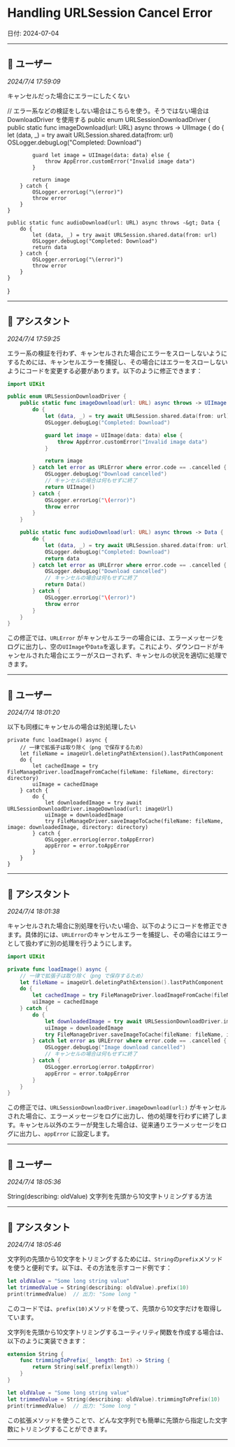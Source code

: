 # Handling URLSession Cancel Error

日付: 2024-07-04

---

## 👤 ユーザー
*2024/7/4 17:59:09*

キャンセルだった場合にエラーにしたくない

// エラー系などの検証をしない場合はこちらを使う。そうではない場合は DownloadDriver を使用する
public enum URLSessionDownloadDriver {
    public static func imageDownload(url: URL) async throws -&gt; UIImage {
        do {
            let (data, _) = try await URLSession.shared.data(from: url)
            OSLogger.debugLog("Completed: Download")

            guard let image = UIImage(data: data) else {
                throw AppError.customError("Invalid image data")
            }

            return image
        } catch {
            OSLogger.errorLog("\(error)")
            throw error
        }
    }

    public static func audioDownload(url: URL) async throws -&gt; Data {
        do {
            let (data, _) = try await URLSession.shared.data(from: url)
            OSLogger.debugLog("Completed: Download")
            return data
        } catch {
            OSLogger.errorLog("\(error)")
            throw error
        }
    }
}

---

## 🤖 アシスタント
*2024/7/4 17:59:25*

エラー系の検証を行わず、キャンセルされた場合にエラーをスローしないようにするためには、キャンセルエラーを捕捉し、その場合にはエラーをスローしないようにコードを変更する必要があります。以下のように修正できます：

```swift
import UIKit

public enum URLSessionDownloadDriver {
    public static func imageDownload(url: URL) async throws -> UIImage {
        do {
            let (data, _) = try await URLSession.shared.data(from: url)
            OSLogger.debugLog("Completed: Download")

            guard let image = UIImage(data: data) else {
                throw AppError.customError("Invalid image data")
            }

            return image
        } catch let error as URLError where error.code == .cancelled {
            OSLogger.debugLog("Download cancelled")
            // キャンセルの場合は何もせずに終了
            return UIImage()
        } catch {
            OSLogger.errorLog("\(error)")
            throw error
        }
    }

    public static func audioDownload(url: URL) async throws -> Data {
        do {
            let (data, _) = try await URLSession.shared.data(from: url)
            OSLogger.debugLog("Completed: Download")
            return data
        } catch let error as URLError where error.code == .cancelled {
            OSLogger.debugLog("Download cancelled")
            // キャンセルの場合は何もせずに終了
            return Data()
        } catch {
            OSLogger.errorLog("\(error)")
            throw error
        }
    }
}
```

この修正では、`URLError` がキャンセルエラーの場合には、エラーメッセージをログに出力し、空の`UIImage`や`Data`を返します。これにより、ダウンロードがキャンセルされた場合にエラーがスローされず、キャンセルの状況を適切に処理できます。

---

## 👤 ユーザー
*2024/7/4 18:01:20*

以下も同様にキャンセルの場合は別処理したい

    private func loadImage() async {
        // 一律で拡張子は取り除く（png で保存するため）
        let fileName = imageUrl.deletingPathExtension().lastPathComponent
        do {
            let cachedImage = try FileManageDriver.loadImageFromCache(fileName: fileName, directory: directory)
            uiImage = cachedImage
        } catch {
            do {
                let downloadedImage = try await URLSessionDownloadDriver.imageDownload(url: imageUrl)
                uiImage = downloadedImage
                try FileManageDriver.saveImageToCache(fileName: fileName, image: downloadedImage, directory: directory)
            } catch {
                OSLogger.errorLog(error.toAppError)
                appError = error.toAppError
            }
        }
    }

---

## 🤖 アシスタント
*2024/7/4 18:01:38*

キャンセルされた場合に別処理を行いたい場合、以下のようにコードを修正できます。具体的には、`URLError`のキャンセルエラーを捕捉し、その場合にはエラーとして扱わずに別の処理を行うようにします。

```swift
import UIKit

private func loadImage() async {
    // 一律で拡張子は取り除く（png で保存するため）
    let fileName = imageUrl.deletingPathExtension().lastPathComponent
    do {
        let cachedImage = try FileManageDriver.loadImageFromCache(fileName: fileName, directory: directory)
        uiImage = cachedImage
    } catch {
        do {
            let downloadedImage = try await URLSessionDownloadDriver.imageDownload(url: imageUrl)
            uiImage = downloadedImage
            try FileManageDriver.saveImageToCache(fileName: fileName, image: downloadedImage, directory: directory)
        } catch let error as URLError where error.code == .cancelled {
            OSLogger.debugLog("Image download cancelled")
            // キャンセルの場合は何もせずに終了
        } catch {
            OSLogger.errorLog(error.toAppError)
            appError = error.toAppError
        }
    }
}
```

この修正では、`URLSessionDownloadDriver.imageDownload(url:)` がキャンセルされた場合に、エラーメッセージをログに出力し、他の処理を行わずに終了します。キャンセル以外のエラーが発生した場合は、従来通りエラーメッセージをログに出力し、`appError` に設定します。

---

## 👤 ユーザー
*2024/7/4 18:05:36*

String(describing: oldValue) 文字列を先頭から10文字トリミングする方法

---

## 🤖 アシスタント
*2024/7/4 18:05:46*

文字列の先頭から10文字をトリミングするためには、`String`の`prefix`メソッドを使うと便利です。以下は、その方法を示すコード例です：

```swift
let oldValue = "Some long string value"
let trimmedValue = String(describing: oldValue).prefix(10)
print(trimmedValue)  // 出力: "Some long "
```

このコードでは、`prefix(10)`メソッドを使って、先頭から10文字だけを取得しています。

文字列を先頭から10文字トリミングするユーティリティ関数を作成する場合は、以下のように実装できます：

```swift
extension String {
    func trimmingToPrefix(_ length: Int) -> String {
        return String(self.prefix(length))
    }
}

let oldValue = "Some long string value"
let trimmedValue = String(describing: oldValue).trimmingToPrefix(10)
print(trimmedValue)  // 出力: "Some long "
```

この拡張メソッドを使うことで、どんな文字列でも簡単に先頭から指定した文字数にトリミングすることができます。

---
